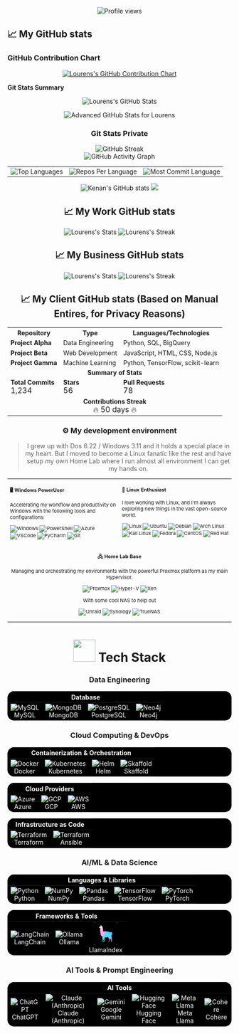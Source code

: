 
<p align="center"><img src="https://komarev.com/ghpvc/?username=lourensaucamp-pvt&color=blueviolet&style=flat-square&label=Profile+Views" alt="Profile views" width="200" height="35"></p>

## 📈 My GitHub stats

### GitHub Contribution Chart
<p align="center"><a href="https://github.com/lourensaucamp-pvt"><img src="https://ghchart.rshah.org/lourensaucamp-pvt" alt="Lourens's GitHub Contribution Chart"></a></p>


**Git Stats Summary** 

<p align="center"><img src="https://github-readme-bento.vercel.app/stats/lourensaucamp-pvt?theme=dark" alt="Lourens's GitHub Stats"/></p>
<p align="center"><img src="https://stats.dooboo.io/api/github-stats-advanced?login=lourensaucamp-pvt" alt="Advanced GitHub Stats for Lourens" width="400"/></p>


<h3 align="center">Git Stats Private</h3>

<div align="center">
 
  <img src="https://streak-stats.demolab.com/?user=lourensaucamp-pvt&theme=highcontrast&hide_border=true" alt="GitHub Streak" />
  <br>
   <img src="https://github-readme-activity-graph.vercel.app/graph?username=lourensaucamp-pvt&custom_title=Kenan's%20GitHub%20Activity%20Graph&hide_border=true&border_radius=15&bg_color=000000&color=FFD700&line=1E90FF&point=1E90FF&area_color=000000&title_color=FFD700&area=true" alt="GitHub Activity Graph" />
<br>
<div align="center">
<table>
  <tr>
    <td>
      <img src="https://github-readme-stats.vercel.app/api/top-langs/?username=lourensaucamp-pvt&hide=html&hide_border=true&layout=compact&langs_count=8&theme=highcontrast" alt="Top Languages">
    </td>
    <td>
      <img src="https://github-profile-summary-cards.vercel.app/api/cards/repos-per-language?username=lourensaucamp-pvt&theme=highcontrast&hide_border=true" alt="Repos Per Language">
    </td>
    <td>
      <img src="https://github-profile-summary-cards.vercel.app/api/cards/most-commit-language?username=lourensaucamp-pvt&theme=highcontrast&hide_border=true" alt="Most Commit Language">
    </td>
  </tr>
</table>

</div>

<img src="https://github-readme-stats.vercel.app/api?username=lourensaucamp-pvt&hide_border=true&border_radius=15&show_icons=true&theme=highcontrast" alt="Kenan's GitHub stats">

<img src="https://github-profile-summary-cards.vercel.app/api/cards/profile-details?username=lourensaucamp-pvt&theme=highcontrast&hide_border=true">


## 📈 My Work GitHub stats

<div class="badges-githubstats">
  <p align="center">
    <img src="https://github-readme-stats.vercel.app/api?username=lourensaucamp-pvt&theme=tokyonight&show_icons=true&hide_border=true&count_private=true" alt="Lourens's Stats" height="165">
    <img src="https://github-readme-streak-stats.herokuapp.com/?user=lourensaucamp-pvt&theme=tokyonight&hide_border=true" alt="Lourens's Streak" height="165">
  </p>
</div>

## 📈 My Business GitHub stats

<div class="badges-githubstats">
  <p align="center">
    <img src="https://github-readme-stats.vercel.app/api?username=lourensaucamp-pvt&theme=tokyonight&show_icons=true&hide_border=true&count_private=true" alt="Lourens's Stats" height="165">
    <img src="https://github-readme-streak-stats.herokuapp.com/?user=lourensaucamp-pvt&theme=tokyonight&hide_border=true" alt="Lourens's Streak" height="165">
  </p>
</div>

## 📈 My Client GitHub stats (Based on Manual Entires, for Privacy Reasons)

<div class="badges-githubstats">
  <p align="center">
    <table>
      <tr>
        <th>Repository</th>
        <th>Type</th>
        <th>Languages/Technologies</th>
      </tr>
      <tr>
        <td><strong>Project Alpha</strong></td>
        <td>Data Engineering</td>
        <td>Python, SQL, BigQuery</td>
      </tr>
      <tr>
        <td><strong>Project Beta</strong></td>
        <td>Web Development</td>
        <td>JavaScript, HTML, CSS, Node.js</td>
      </tr>
      <tr>
        <td><strong>Project Gamma</strong></td>
        <td>Machine Learning</td>
        <td>Python, TensorFlow, scikit-learn</td>
      </tr>
      <tr>
        <td colspan="3" align="center"><strong>Summary of Stats</strong></td>
      </tr>
      <tr>
        <td><strong>Total Commits</strong><br><span style="font-size: 1.2em;">1,234</span></td>
        <td><strong>Stars</strong><br><span style="font-size: 1.2em;">56</span></td>
        <td><strong>Pull Requests</strong><br><span style="font-size: 1.2em;">78</span></td>
      </tr>
      <tr>
        <td colspan="3" align="center">
          <strong>Contributions Streak</strong><br>
          <span style="font-size: 1.2em;">🔥 50 days 🔥</span>
        </td>
      </tr>
    </table>
  </p>
</div>




### <p align="center">⚙️ My development environment </p>

> I grew up with Dos 6.22 / Windows 3.11 and it holds a special place in my heart. But I moved to become a Linux fanatic like the rest and have setup my own Home Lab where I run almost all environment I can get my hands on.

<div class="table-devenvironment">
  <table style="font-size: 11px">
  <tr>
  <td valign="top" width="50%">

#### 🖥️ Windows PowerUser

Accelerating my workflow and productivity on Windows with the following tools and configurations:

![Windows](https://img.shields.io/badge/-Windows-0078D6?style=flat&logo=windows&logoColor=white)
![PowerShell](https://img.shields.io/badge/-PowerShell-5391FE?style=flat&logo=powershell&logoColor=white)
![Azure](https://img.shields.io/badge/-Azure-0078D4?style=flat&logo=microsoft-azure&logoColor=white)
![VSCode](https://img.shields.io/badge/-Visual%20Studio%20Code-007ACC?style=flat&logo=visual-studio-code&logoColor=white)
![PyCharm](https://img.shields.io/badge/-PyCharm-000000?style=flat&logo=pycharm&logoColor=white)
![Git](https://img.shields.io/badge/-Git-F05032?style=flat&logo=git&logoColor=white)

  </td>
  <td valign="top" width="50%">

#### 🐧 Linux Enthusiast

I love working with Linux, and I'm always exploring new things in the vast open-source world.

![Linux](https://img.shields.io/badge/-Linux-000000?style=flat&logo=linux&logoColor=FCC624)
![Ubuntu](https://img.shields.io/badge/-Ubuntu-E95420?style=flat&logo=ubuntu&logoColor=white)
![Debian](https://img.shields.io/badge/-Debian-A81D33?style=flat&logo=debian&logoColor=white)
![Arch Linux](https://img.shields.io/badge/-Arch%20Linux-1793D1?style=flat&logo=arch-linux&logoColor=white)
![Kali Linux](https://img.shields.io/badge/-Kali%20Linux-557C94?style=flat&logo=kali-linux&logoColor=white)
![Fedora](https://img.shields.io/badge/-Fedora-51A2DA?style=flat&logo=fedora&logoColor=white)
![CentOS](https://img.shields.io/badge/-CentOS-262577?style=flat&logo=centos&logoColor=white)
![Red Hat](https://img.shields.io/badge/-Red%20Hat%20Enterprise%20Linux-EE0000?style=flat&logo=redhat&logoColor=white)

  </td>
  </tr>

<tr><td colspan="2" align="center">

#### 🖧 Home Lab Base

Managing and orchestrating my environments with the powerful Proxmox platform as my main Hypervisor.

![Proxmox](https://img.shields.io/badge/-Proxmox-E57000?style=flat&logo=proxmox&logoColor=white)
![Hyper-V](https://img.shields.io/badge/-Microsoft%20Hyper--V-0078D6?style=flat&logo=microsoft&logoColor=white)
![Xen](https://img.shields.io/badge/-XenServer-005571?style=flat&logo=citrix&logoColor=white)

With some cool NAS to help out

![Unraid](https://img.shields.io/badge/-Unraid-F78640?style=flat&logo=unraid&logoColor=white)
![Synology](https://img.shields.io/badge/-Synology-0C0C0C?style=flat&logo=synology&logoColor=white)
![TrueNAS](https://img.shields.io/badge/-TrueNAS-0078D4?style=flat&logo=truenas&logoColor=white)

  </td>
</tr>
  
  </table>
</div>


<h1 align="center"><img src="https://media2.giphy.com/media/QssGEmpkyEOhBCb7e1/giphy.gif?cid=ecf05e47a0n3gi1bfqntqmob8g9aid1oyj2wr3ds3mg700bl&rid=giphy.gif" width="50px" height="50px"> Tech Stack</h1>

<h3 align="center">Data Engineering</h3>

<div align="center">
<table style="background-color: black; color: white; border: none; border-radius: 15px; overflow: hidden;">
  <thead>
    <tr>
      <th colspan="4" align="center" style="color: white;">Database</th>
    </tr>
  </thead>
  <tbody>
    <tr>
      <td align="center" style="border: none;">
        <img src="https://techstack-generator.vercel.app/mysql-icon.svg" alt="MySQL" width="50" height="50"/><br>MySQL
      </td>
      <td align="center" style="border: none;">
        <img src="https://skillicons.dev/icons?i=mongodb" alt="MongoDB" width="50" height="50"/><br>MongoDB
      </td>
      <td align="center" style="border: none;">
        <img src="https://skillicons.dev/icons?i=postgresql" alt="PostgreSQL" width="50" height="50"/><br>PostgreSQL
      </td>
      <td align="center" style="border: none;">
        <img src="https://upload.wikimedia.org/wikipedia/commons/e/e5/Neo4j-logo_color.png" alt="Neo4j" width="100" height="40"/><br>Neo4j
      </td>
    </tr>
  </tbody>
</table>
</div>

<h3 align="center">Cloud Computing & DevOps</h3>

<div align="center">
<table style="background-color: black; color: white; border: none; border-radius: 15px; overflow: hidden;">
  <thead>
    <tr>
      <th colspan="4" align="center" style="color: white;">Containerization & Orchestration</th>
    </tr>
  </thead>
  <tbody>
    <tr>
      <td align="center" style="border: none;">
        <img src="https://techstack-generator.vercel.app/docker-icon.svg" alt="Docker" width="50" height="50"/><br>Docker
      </td>
      <td align="center" style="border: none;">
        <img src="https://techstack-generator.vercel.app/kubernetes-icon.svg" alt="Kubernetes" width="50" height="50"/><br>Kubernetes
      </td>
      <td align="center" style="border: none;">
        <img src="https://helm.sh/img/helm.svg" alt="Helm" width="50" height="50"/><br>Helm
      </td>
      <td align="center" style="border: none;">
        <img src="https://skaffold.dev/images/skaffold-logo-white.png" alt="Skaffold" width="50" height="50"/><br>Skaffold
      </td>
    </tr>
  </tbody>
</table>
</div>

<div align="center">
<table style="background-color: black; color: white; border: none; border-radius: 15px; overflow: hidden;">
  <thead>
    <tr>
      <th colspan="3" align="center" style="color: white;">Cloud Providers</th>
    </tr>
  </thead>
  <tbody>
    <tr>
      <td align="center" style="border: none;">
        <img src="https://skillicons.dev/icons?i=azure" alt="Azure" width="50" height="50"/><br>Azure
      </td>
      <td align="center" style="border: none;">
        <img src="https://skillicons.dev/icons?i=gcp" alt="GCP" width="50" height="50"/><br>GCP
      </td>
      <td align="center" style="border: none;">
        <img src="https://techstack-generator.vercel.app/aws-icon.svg" alt="AWS" width="50" height="50"/><br>AWS
      </td>
    </tr>
  </tbody>
</table>
</div>

<div align="center">
<table style="background-color: black; color: white; border: none; border-radius: 15px; overflow: hidden;">
  <thead>
    <tr>
      <th colspan="2" align="center" style="color: white;">Infrastructure as Code</th>
    </tr>
  </thead>
  <tbody>
    <tr>
      <td align="center" style="border: none;">
        <img src="https://skillicons.dev/icons?i=terraform" alt="Terraform" width="50" height="50"/><br>Terraform
      </td>
        <td align="center" style="border: none;">
        <img src="https://skillicons.dev/icons?i=ansible" alt="Terraform" width="50" height="50"/><br>Ansible
       </td>
    </tr>
  </tbody>
</table>
</div>

<h3 align="center">AI/ML & Data Science</h3>
<div align="center">
  <table style="background-color: black; color: white; border: none; border-radius: 15px; overflow: hidden;">
  <thead>
    <tr>
      <th colspan="5" align="center" style="color: white;">Languages & Libraries</th>
    </tr>
  </thead>
  <tbody>
    <tr>
      <td align="center" style="border: none;">
        <img src="https://techstack-generator.vercel.app/python-icon.svg" alt="Python" width="50" height="50"/><br>Python
      </td>
      <td align="center" style="border: none;">
        <img src="https://cdn.worldvectorlogo.com/logos/numpy-1.svg" alt="NumPy" width="50" height="50"/><br>NumPy
      </td>
      <td align="center" style="border: none;">
        <img src="https://github.com/valohai/ml-logos/blob/master/pandas.svg" alt="Pandas" width="80" height="50"/><br>Pandas
      </td>
      <td align="center" style="border: none;">
<!--         <img src="https://cdn.worldvectorlogo.com/logos/tensorflow-2.svg" alt="TensorFlow" width="50" height="50"/> -->
        <img src="https://github.com/KenanGain/KenanGain/blob/main/icons/Tensorflow.gif" alt="TensorFlow" width="80" height="70" /><br>TensorFlow
      </td>
      <td align="center" style="border: none;">
        <img src="https://skillicons.dev/icons?i=pytorch" alt="PyTorch" width="50" height="50"/><br>PyTorch
      </td>
    </tr>
  </tbody>
 </table>
</div>

<div align="center">
<table style="background-color: black; color: white; border: none; border-radius: 15px; overflow: hidden;">
  <thead>
    <tr>
      <th colspan="3" align="center" style="color: white;">Frameworks & Tools</th>
    </tr>
  </thead>
  <tbody>
    <tr>
      <td align="center" style="border: none;">
        <img src="https://upload.wikimedia.org/wikipedia/commons/3/3f/LangChain_logo.png" alt="LangChain" width="80" height="50"/><br>LangChain
      </td>
      <td align="center" style="border: none;">
        <img src="https://ollama.ai/public/ollama.png" alt="Ollama" width="50" height="60"/><br>Ollama
      </td>
  <td align="center" style="border: none;">
        <img src="https://github.com/run-llama/logos/blob/main/LlamaLogo%20Square.png" alt="LlamaIndex" width="50" height="50"/><br>LlamaIndex
      </td>
    </tr>
  </tbody>
</table>
</div>


<h3 align="center"> AI Tools & Prompt Engineering</h3>
<div align="center">
 <table style="background-color: black; color: white; border: none; border-radius: 15px; overflow: hidden;">
  <thead>
    <tr>
      <th colspan="6" align="center" style="color: white;">AI Tools</th>
    </tr>
  </thead>
  <tbody>
    <tr>
      <td align="center" style="border: none;">
        <img src="https://upload.wikimedia.org/wikipedia/commons/0/04/ChatGPT_logo.svg" width="50" height="50" alt="ChatGPT"/><br>ChatGPT
      </td>
       <td align="center" style="border: none;">
        <img src="https://uxwing.com/wp-content/themes/uxwing/download/brands-and-social-media/claude-ai-icon.png" width="50" height="50" alt="Claude (Anthropic)"/><br>Claude (Anthropic)
      </td>
      <td align="center" style="border: none;">
<!--         <img src="https://upload.wikimedia.org/wikipedia/commons/8/8a/Google_Gemini_logo.svg" width="50" height="50" alt="Google Gemini"/> -->
        <img src="https://github.com/KenanGain/KenanGain/blob/main/icons/Gemini.gif" alt="Gemini" width="80" height="80" /><br>Google Gemini
      </td>
      <td align="center" style="border: none;">
        <img src="https://huggingface.co/front/assets/huggingface_logo-noborder.svg" width="50" height="50" alt="Hugging Face"/><br>Hugging Face
      </td>
      <td align="center" style="border: none;">
        <img src="https://upload.wikimedia.org/wikipedia/commons/a/ab/Meta-Logo.png" width="80" height="50" alt="Meta Llama"/><br>Meta Llama
      </td>
      <td align="center" style="border: none;">
        <img src="https://asset.brandfetch.io/idfDTLvPCK/idbbhgStc3.svg" width="80" height="50" alt="Cohere"/><br>Cohere
      </td>
    </tr>
  </tbody>
</table>
</div>
  
